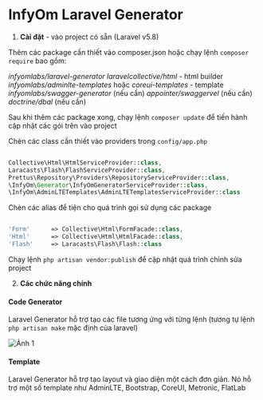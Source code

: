 # InfyOm Laravel Generator

1. **Cài đặt** - vào project có sẵn (Laravel v5.8)

Thêm các package cần thiết vào composer.json hoặc chạy lệnh `composer require` bao gồm:

   *infyomlabs/laravel-generator*
   *laravelcollective/html* - html builder
   *infyomlabs/adminlte-templates* hoặc *coreui-templates* - template
   *infyomlabs/swagger-generator* (nếu cần)
   *appointer/swaggervel* (nếu cần)
   *doctrine/dbal* (nếu cần)

Sau khi thêm các package xong, chạy lệnh `composer update` để tiến hành cập nhật các gói trên vào project

Chèn các class cần thiết vào providers trong `config/app.php`

``` php

Collective\Html\HtmlServiceProvider::class,
Laracasts\Flash\FlashServiceProvider::class,
Prettus\Repository\Providers\RepositoryServiceProvider::class,
\InfyOm\Generator\InfyOmGeneratorServiceProvider::class,
\InfyOm\AdminLTETemplates\AdminLTETemplatesServiceProvider::class

```

Chèn các alias để tiện cho quá trình gọi sử dụng các package

``` php

'Form'      => Collective\Html\FormFacade::class,
'Html'      => Collective\Html\HtmlFacade::class,
'Flash'     => Laracasts\Flash\Flash::class

```

Chạy lệnh `php artisan vendor:publish` để cập nhật quá trình chỉnh sửa project

2. **Các chức năng chính**

#### Code Generator

Laravel Generator hỗ trợ tạo các file tương ứng với từng lệnh (tương tự lệnh `php artisan make` mặc định của laravel)

![Ảnh 1](https://images.viblo.asia/ae9cf0fd-0eef-4178-8ad5-39ff9b212abf.png)

#### Template

Laravel Generator hỗ trợ tạo layout và giao diện một cách đơn giản. Nó hỗ trợ một số template như AdminLTE, Bootstrap, CoreUI, Metronic, FlatLab